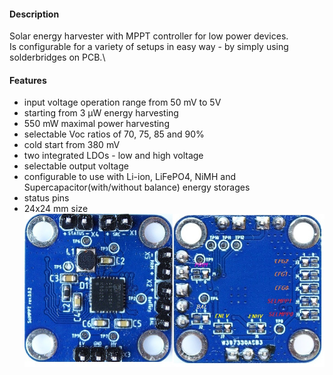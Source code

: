 #### Description
Solar energy harvester with MPPT controller for low power devices.\
Is configurable for a variety of setups in easy way - by simply using solderbridges on PCB.\
#### Features
* input voltage operation range from 50 mV to 5V
* starting from 3 µW energy harvesting
* 550 mW maximal power harvesting
* selectable Voc ratios of 70, 75, 85 and 90%
* cold start from 380 mV
* two integrated LDOs - low and high voltage
* selectable output voltage
* configurable to use with Li-ion, LiFePO4, NiMH and Supercapacitor(with/without balance) energy storages
* status pins
* 24x24 mm size
![fabricated](/hardware/rev_0_0_2/Images/TopBottomFabricated.jpg)

